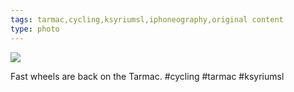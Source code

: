 ```yaml
---
tags: tarmac,cycling,ksyriumsl,iphoneography,original content
type: photo
---
```

<img src="http://24.media.tumblr.com/c710e36bbe6bab64ace2f9ca60a7d4a9/tumblr_micab5Dpk31rdkc0do1_1280.jpg" />

Fast wheels are back on the Tarmac. #cycling #tarmac #ksyriumsl
